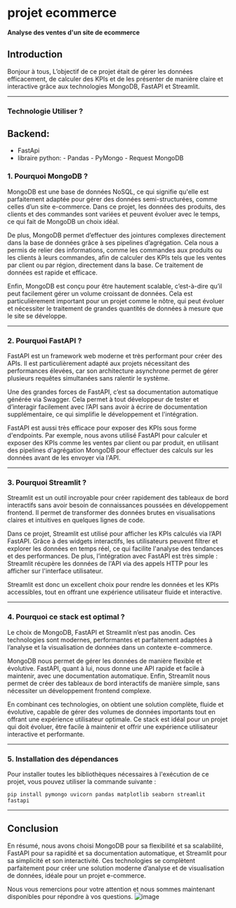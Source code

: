 <p align="center">
  <h1>projet ecommerce</h1>
  <strong>Analyse des ventes d'un site de ecommerce</strong>
</p>

## Introduction

Bonjour à tous, L’objectif de ce projet était de gérer les données efficacement, de calculer des KPIs et de les présenter de manière claire et interactive grâce aux technologies MongoDB, FastAPI et Streamlit.

---
### Technologie Utiliser ?

## Backend:
- FastApi
- libraire python:
       - Pandas
       - PyMongo
       - Request
  MongoDB
  
  

### 1. Pourquoi MongoDB ?

MongoDB est une base de données NoSQL, ce qui signifie qu'elle est parfaitement adaptée pour gérer des données semi-structurées, comme celles d’un site e-commerce. Dans ce projet, les données des produits, des clients et des commandes sont variées et peuvent évoluer avec le temps, ce qui fait de MongoDB un choix idéal.

De plus, MongoDB permet d’effectuer des jointures complexes directement dans la base de données grâce à ses pipelines d’agrégation. Cela nous a permis de relier des informations, comme les commandes aux produits ou les clients à leurs commandes, afin de calculer des KPIs tels que les ventes par client ou par région, directement dans la base. Ce traitement de données est rapide et efficace.

Enfin, MongoDB est conçu pour être hautement scalable, c’est-à-dire qu’il peut facilement gérer un volume croissant de données. Cela est particulièrement important pour un projet comme le nôtre, qui peut évoluer et nécessiter le traitement de grandes quantités de données à mesure que le site se développe.

---

### 2. Pourquoi FastAPI ?

FastAPI est un framework web moderne et très performant pour créer des APIs. Il est particulièrement adapté aux projets nécessitant des performances élevées, car son architecture asynchrone permet de gérer plusieurs requêtes simultanées sans ralentir le système.

Une des grandes forces de FastAPI, c’est sa documentation automatique générée via Swagger. Cela permet à tout développeur de tester et d’interagir facilement avec l’API sans avoir à écrire de documentation supplémentaire, ce qui simplifie le développement et l'intégration.

FastAPI est aussi très efficace pour exposer des KPIs sous forme d'endpoints. Par exemple, nous avons utilisé FastAPI pour calculer et exposer des KPIs comme les ventes par client ou par produit, en utilisant des pipelines d'agrégation MongoDB pour effectuer des calculs sur les données avant de les envoyer via l'API.

---

### 3. Pourquoi Streamlit ?

Streamlit est un outil incroyable pour créer rapidement des tableaux de bord interactifs sans avoir besoin de connaissances poussées en développement frontend. Il permet de transformer des données brutes en visualisations claires et intuitives en quelques lignes de code.

Dans ce projet, Streamlit est utilisé pour afficher les KPIs calculés via l’API FastAPI. Grâce à des widgets interactifs, les utilisateurs peuvent filtrer et explorer les données en temps réel, ce qui facilite l'analyse des tendances et des performances. De plus, l’intégration avec FastAPI est très simple : Streamlit récupère les données de l'API via des appels HTTP pour les afficher sur l'interface utilisateur.

Streamlit est donc un excellent choix pour rendre les données et les KPIs accessibles, tout en offrant une expérience utilisateur fluide et interactive.

---

### 4. Pourquoi ce stack est optimal ?

Le choix de MongoDB, FastAPI et Streamlit n’est pas anodin. Ces technologies sont modernes, performantes et parfaitement adaptées à l’analyse et la visualisation de données dans un contexte e-commerce.

MongoDB nous permet de gérer les données de manière flexible et évolutive. FastAPI, quant à lui, nous donne une API rapide et facile à maintenir, avec une documentation automatique. Enfin, Streamlit nous permet de créer des tableaux de bord interactifs de manière simple, sans nécessiter un développement frontend complexe.

En combinant ces technologies, on obtient une solution complète, fluide et évolutive, capable de gérer des volumes de données importants tout en offrant une expérience utilisateur optimale. Ce stack est idéal pour un projet qui doit évoluer, être facile à maintenir et offrir une expérience utilisateur interactive et performante.

---

### 5. Installation des dépendances

Pour installer toutes les bibliothèques nécessaires à l'exécution de ce projet, vous pouvez utiliser la commande suivante :

```
pip install pymongo uvicorn pandas matplotlib seaborn streamlit fastapi
```


---

## Conclusion

En résumé, nous avons choisi MongoDB pour sa flexibilité et sa scalabilité, FastAPI pour sa rapidité et sa documentation automatique, et Streamlit pour sa simplicité et son interactivité. Ces technologies se complètent parfaitement pour créer une solution moderne d’analyse et de visualisation de données, idéale pour un projet e-commerce.

Nous vous remercions pour votre attention et nous sommes maintenant disponibles pour répondre à vos questions.
![image](https://github.com/user-attachments/assets/bb7a3842-3187-4f1b-ba6c-cfe69ccb4e1a)
